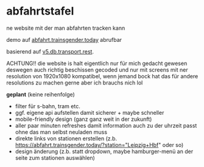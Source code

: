 # abfahrtstafel
ne website mit der man abfahrten tracken kann

demo auf [abfahrt.trainsgender.today](https://abfahrt.trainsgender.today) abrufbar

basierend auf [v5.db.transport.rest](https://v5.db.transport.rest).

ACHTUNG!! die website is halt eigentlich nur für mich gedacht gewesen deswegen auch richtig beschissen gecoded und nur
mit screens mit ner resolution von 1920x1080 kompatibel, wenn jemand bock hat das für andere resolutions zu machen gerne
aber ich brauchs nich lol

**geplant** (keine reihenfolge)
- filter für s-bahn, tram etc.
- ggf. eigene api aufstellen damit sicherer + maybe schneller
- mobile-friendly design (ganz ganz weit in der zukunft)
- aller paar minuten refreshes damit information auch zu der uhrzeit passt ohne das man selbst neuladen muss
- direkte links von stationen erstellen (z.b. https://abfahrt.trainsgender.today/?station="Leipzig+Hbf" oder so)
- design änderung (z.b. statt dropdown, maybe hamburger-menü an der seite zum stationen auswählen)
